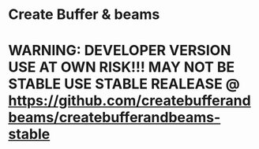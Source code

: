 # Create Buffer &  beams
# WARNING: DEVELOPER VERSION USE AT OWN RISK!!! MAY NOT BE STABLE USE STABLE REALEASE @ https://github.com/createbufferandbeams/createbufferandbeams-stable

